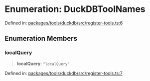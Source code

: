 # Enumeration: DuckDBToolNames

Defined in: [packages/tools/duckdb/src/register-tools.ts:6](https://github.com/GeoDaCenter/openassistant/blob/bc4037be52d89829440fcc4aaa1010be73719d16/packages/tools/duckdb/src/register-tools.ts#L6)

## Enumeration Members

### localQuery

> **localQuery**: `"localQuery"`

Defined in: [packages/tools/duckdb/src/register-tools.ts:7](https://github.com/GeoDaCenter/openassistant/blob/bc4037be52d89829440fcc4aaa1010be73719d16/packages/tools/duckdb/src/register-tools.ts#L7)
